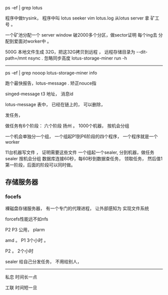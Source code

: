 ps -ef | grep lotus  

程序中做trysink， 程序中叫 lotus
seeker 
vim  lotus.log 
从lotus server 拿 矿工号 。  

一个矿池分配一个 server
window  破2000多个分区，做sector证明 
每个ing去
分配到爱面对worker中 。


500G 本地文件生成 32G，把这32G拷贝到远程 ， 远程存储目录为 --dit-path=/mnt
nsync .  忽略同步高度
lotus-storage-miner run -h


-------

ps -ef | grep nooop
lotus-storage-miner info   

跑个最快报告，lotus-message .  矫正nouce指

singed-message
t3 地址， 消息id

lotus-message   表中， 已经在链上的， 可以删除，   


发任务， 

做任务有6个阶段：
六个阶段
扬州 。 1000个机器， 按机会分组

一个机会单独分一个组， 一个组起P1到P6阶段的四个程序，  一个程序就是一个worker

11台机器写文件 ， 证明需要这些文件 
一个组起一个sealer, 分到机器，做任务
sealer 按机会分组 
数据库连接60秒，每60秒到数据查任务， 领取任务， 然后值1 
第一阶段，后面的阶段可以同时做。 



## 存储服务器

### focefs   
裸磁盘存储服务器， 有一个专门的代理进程， 让外部感知为 实现文件系统

forcefs性能远不如nfs


P2 P3 公用， 
plarm 

amd 。 P1  3个小时 。 
 
P2 。 2个小时

sealer 给自己分发任务， 不用给别人， 


---------
私恋 时间长一点

工联 时间短一旦
